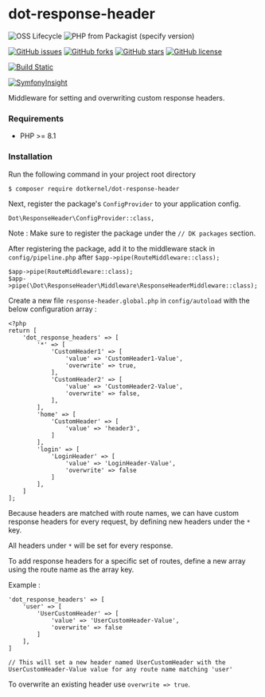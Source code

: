 # dot-response-header

![OSS Lifecycle](https://img.shields.io/osslifecycle/dotkernel/dot-response-header)
![PHP from Packagist (specify version)](https://img.shields.io/packagist/php-v/dotkernel/dot-response-header/3.2.0)

[![GitHub issues](https://img.shields.io/github/issues/dotkernel/dot-response-header)](https://github.com/dotkernel/dot-response-header/issues)
[![GitHub forks](https://img.shields.io/github/forks/dotkernel/dot-response-header)](https://github.com/dotkernel/dot-response-header/network)
[![GitHub stars](https://img.shields.io/github/stars/dotkernel/dot-response-header)](https://github.com/dotkernel/dot-response-header/stargazers)
[![GitHub license](https://img.shields.io/github/license/dotkernel/dot-response-header)](https://github.com/dotkernel/dot-response-header/blob/3.0/LICENSE)

[![Build Static](https://github.com/dotkernel/dot-response-header/actions/workflows/static-analysis.yml/badge.svg?branch=3.0)](https://github.com/dotkernel/dot-response-header/actions/workflows/static-analysis.yml)

[![SymfonyInsight](https://insight.symfony.com/projects/dce88959-bd29-40ef-b1e7-d12815145438/big.svg)](https://insight.symfony.com/projects/dce88959-bd29-40ef-b1e7-d12815145438)


Middleware for setting and overwriting custom response headers.


### Requirements
- PHP >= 8.1

### Installation

Run the following command in your project root directory

```
$ composer require dotkernel/dot-response-header
``` 

Next, register the package's `ConfigProvider` to your application config.

``Dot\ResponseHeader\ConfigProvider::class,``

Note : Make sure to register the package under the `// DK packages` section.

After registering the package, add it to the middleware stack in ``config/pipeline.php`` after `$app->pipe(RouteMiddleware::class);`

```
$app->pipe(RouteMiddleware::class);
$app->pipe(\Dot\ResponseHeader\Middleware\ResponseHeaderMiddleware::class);
```

Create a new file ``response-header.global.php`` in ``config/autoload`` with the below configuration array :

```
<?php
return [
    'dot_response_headers' => [
        '*' => [
            'CustomHeader1' => [
                'value' => 'CustomHeader1-Value',
                'overwrite' => true,
            ],
            'CustomHeader2' => [
                'value' => 'CustomHeader2-Value',
                'overwrite' => false,
            ],
        ],
        'home' => [
            'CustomHeader' => [
                'value' => 'header3',
            ]
        ],
        'login' => [
            'LoginHeader' => [
                'value' => 'LoginHeader-Value',
                'overwrite' => false
            ]
        ],
    ]
]; 
```

Because headers are matched with route names, we can have custom response headers for every request, by defining new headers under the ``*`` key.

All headers under ``*`` will be set for every response.

To add response headers for a specific set of routes, define a new array using the route name as the array key.

Example : 
```
'dot_response_headers' => [
    'user' => [
        'UserCustomHeader' => [
            'value' => 'UserCustomHeader-Value',
            'overwrite' => false
        ]
    ],
]

// This will set a new header named UserCustomHeader with the UserCustomHeader-Value value for any route name matching 'user'
```

To overwrite an existing header use ``overwrite => true``.
